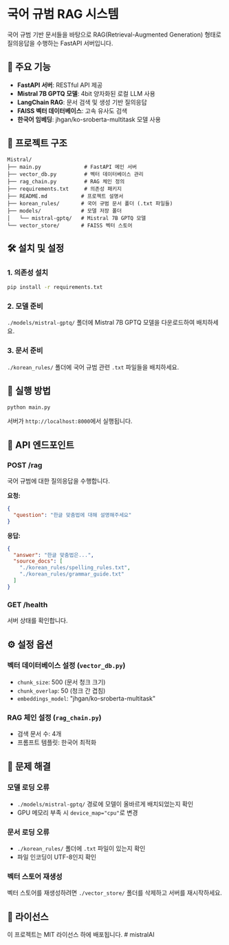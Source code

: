 # 국어 규범 RAG 시스템

국어 규범 기반 문서들을 바탕으로 RAG(Retrieval-Augmented Generation) 형태로 질의응답을 수행하는 FastAPI 서버입니다.

## 🚀 주요 기능

- **FastAPI 서버**: RESTful API 제공
- **Mistral 7B GPTQ 모델**: 4bit 양자화된 로컬 LLM 사용
- **LangChain RAG**: 문서 검색 및 생성 기반 질의응답
- **FAISS 벡터 데이터베이스**: 고속 유사도 검색
- **한국어 임베딩**: jhgan/ko-sroberta-multitask 모델 사용

## 📁 프로젝트 구조

```
Mistral/
├── main.py              # FastAPI 메인 서버
├── vector_db.py         # 벡터 데이터베이스 관리
├── rag_chain.py         # RAG 체인 정의
├── requirements.txt     # 의존성 패키지
├── README.md           # 프로젝트 설명서
├── korean_rules/       # 국어 규범 문서 폴더 (.txt 파일들)
├── models/             # 모델 저장 폴더
│   └── mistral-gptq/   # Mistral 7B GPTQ 모델
└── vector_store/       # FAISS 벡터 스토어
```

## 🛠️ 설치 및 설정

### 1. 의존성 설치

```bash
pip install -r requirements.txt
```

### 2. 모델 준비

`./models/mistral-gptq/` 폴더에 Mistral 7B GPTQ 모델을 다운로드하여 배치하세요.

### 3. 문서 준비

`./korean_rules/` 폴더에 국어 규범 관련 `.txt` 파일들을 배치하세요.

## 🚀 실행 방법

```bash
python main.py
```

서버가 `http://localhost:8000`에서 실행됩니다.

## 📡 API 엔드포인트

### POST /rag
국어 규범에 대한 질의응답을 수행합니다.

**요청:**
```json
{
  "question": "한글 맞춤법에 대해 설명해주세요"
}
```

**응답:**
```json
{
  "answer": "한글 맞춤법은...",
  "source_docs": [
    "./korean_rules/spelling_rules.txt",
    "./korean_rules/grammar_guide.txt"
  ]
}
```

### GET /health
서버 상태를 확인합니다.

## ⚙️ 설정 옵션

### 벡터 데이터베이스 설정 (`vector_db.py`)
- `chunk_size`: 500 (문서 청크 크기)
- `chunk_overlap`: 50 (청크 간 겹침)
- `embeddings_model`: "jhgan/ko-sroberta-multitask"

### RAG 체인 설정 (`rag_chain.py`)
- 검색 문서 수: 4개
- 프롬프트 템플릿: 한국어 최적화

## 🔧 문제 해결

### 모델 로딩 오류
- `./models/mistral-gptq/` 경로에 모델이 올바르게 배치되었는지 확인
- GPU 메모리 부족 시 `device_map="cpu"`로 변경

### 문서 로딩 오류
- `./korean_rules/` 폴더에 `.txt` 파일이 있는지 확인
- 파일 인코딩이 UTF-8인지 확인

### 벡터 스토어 재생성
벡터 스토어를 재생성하려면 `./vector_store/` 폴더를 삭제하고 서버를 재시작하세요.

## 📝 라이선스

이 프로젝트는 MIT 라이선스 하에 배포됩니다. # mistralAI
